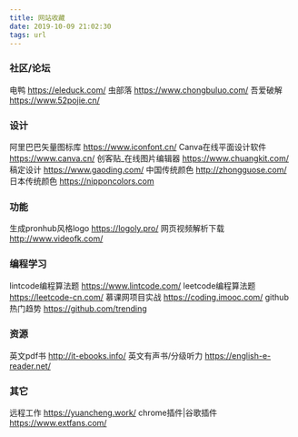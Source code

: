 ```yaml
---
title: 网站收藏
date: 2019-10-09 21:02:30
tags: url
---
```

### 社区/论坛
电鸭 https://eleduck.com/
虫部落 https://www.chongbuluo.com/
吾爱破解 https://www.52pojie.cn/

### 设计
阿里巴巴矢量图标库 https://www.iconfont.cn/
Canva在线平面设计软件 https://www.canva.cn/
创客贴_在线图片编辑器 https://www.chuangkit.com/
稿定设计 https://www.gaoding.com/
中国传统颜色 http://zhongguose.com/
日本传统颜色 https://nipponcolors.com

### 功能
生成pronhub风格logo https://logoly.pro/
网页视频解析下载 http://www.videofk.com/

### 编程学习
lintcode编程算法题 https://www.lintcode.com/
leetcode编程算法题 https://leetcode-cn.com/
慕课网项目实战 https://coding.imooc.com/
github热门趋势 https://github.com/trending

### 资源
英文pdf书 http://it-ebooks.info/
英文有声书/分级听力 https://english-e-reader.net/

### 其它
远程工作 https://yuancheng.work/
chrome插件|谷歌插件 https://www.extfans.com/